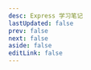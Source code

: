 ```yaml
---
desc: Express 学习笔记
lastUpdated: false
prev: false
next: false
aside: false
editLink: false
---
```


<SummaryPage path="/后端知识/Express/" :desc="$frontmatter.desc"></SummaryPage>
